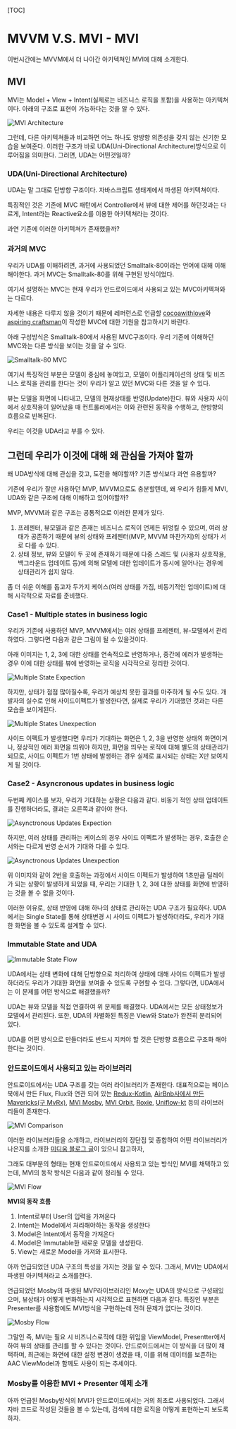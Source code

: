 [TOC]

# MVVM V.S. MVI - MVI

이번시간에는 MVVM에서 더 나아간 아키텍쳐인 MVI에 대해 소개한다. 

## MVI

MVI는 Model + VIew + Intent(실제로는 비즈니스 로직을 포함)을 사용하는 아키텍쳐이다. 아래의 구조로 표현이 가능하다는 것을 알 수 있다.

![MVI Architecture](https://imgur.com/LlKp9DH.jpg)



그런데, 다른 아키텍쳐들과 비교하면 어느 하나도 양방향 의존성을 갖지 않는 신기한 모습을 보여준다. 이러한 구조가 바로 UDA(Uni-Directional Architecture)방식으로 이루어짐을 의미한다. 그러면, UDA는 어떤것일까?



### UDA(Uni-Directional Architecture)

UDA는 말 그대로 단방향 구조이다. 자바스크립트 생태계에서 파생된 아키텍쳐이다.

특징적인 것은 기존에 MVC 패턴에서 Controller에서 뷰에 대한 제어를 하던것과는 다르게, Intent라는 Reactive요소를 이용한 아키텍쳐라는 것이다.

과연 기존에 이러한 아키텍쳐가 존재했을까?



### 과거의 MVC

우리가 UDA를 이해하려면, 과거에 사용되었던 Smalltalk-80이라는 언어에 대해 이해해야한다. 과거 MVC는 Smalltalk-80를 위해 구현된 방식이었다.

여기서 설명하는 MVC는 현재 우리가 안드로이드에서 사용되고 있는 MVC아키텍쳐와는 다르다.

자세한 내용은 다루지 않을 것이기 때문에 레퍼런스로 언급할  [cocoawithlove](https://www.cocoawithlove.com/blog/mvc-and-cocoa.html)와 [aspiring craftsman](http://aspiringcraftsman.com/2007/08/25/interactive-application-architecture/)이 작성한 MVC에 대한 기원을 참고하시기 바란다.



아래 구성방식은 Smalltalk-80에서 사용된 MVC구조이다. 우리 기존에 이해하던 MVC와는 다른 방식을 보이는 것을 알 수 있다.

![Smalltalk-80 MVC](https://imgur.com/2iDilf3.jpg)



여기서 특징적인 부분은 모델이 중심에 놓여있고, 모델이 어플리케이션의 상태 및 비즈니스 로직을 관리를 한다는 것이 우리가 알고 있던 MVC와 다른 것을 알 수 있다.

뷰는 모델을 화면에 나타내고, 모델의 현재상태를 반영(Update)한다. 뷰와 사용자 사이에서 상호작용이 일어났을 때 컨트롤러에서는 이와 관련된 동작을 수행하고, 한방향의 흐름으로 반복된다.

우리는 이것을 UDA라고 부를 수 있다.



## 그런데 우리가 이것에 대해 왜 관심을 가져야 할까

왜 UDA방식에 대해 관심을 갖고, 도전을 해야할까? 기존 방식보다 과연 유용할까?

기존에 우리가 잘만 사용하던 MVP, MVVM으로도 충분할텐데, 왜 우리가 힘들게 MVI, UDA와 같은 구조에 대해 이해하고 있어야할까?



MVP, MVVM과 같은 구조는 공통적으로 이러한 문제가 있다.

1. 프레젠터, 뷰모델과 같은 존재는 비즈니스 로직이 언제든 뒤엉킬 수 있으며, 여러 상태가 공존하기 때문에 뷰의 상태와 프레젠터(MVP, MVVM 마찬가지)의 상태가 서로 다를 수 있다.
2. 상태 정보, 뷰와 모델이 두 곳에 존재하기 때문에 다중 스레드 및 (사용자 상호작용, 백그라운드 업데이트 등)에 의해 모델에 대한 업데이트가 동시에 일어나는 경우에 상태관리가 쉽지 않다.

좀 더 쉬운 이해를 돕고자 두가지 케이스(여러 상태를 가짐, 비동기적인 업데이트)에 대해 시각적으로 자료를 준비했다.

### Case1 - Multiple states in business logic

우리가 기존에 사용하던 MVP, MVVM에서는 여러 상태를 프레젠터, 뷰-모델에서 관리하였다. 그렇다면 다음과 같은 그림이 될 수 있을것이다.

아래 이미지는 1, 2, 3에 대한 상태를 연속적으로 반영하거나, 중간에 에러가 발생하는 경우 이에 대한 상태를 뷰에 반영하는 로직을 시각적으로 정리한 것이다.

![Multiple State Expection](https://imgur.com/oe2gRbX.jpg)

하지만, 상태가 점점 많아질수록, 우리가 예상치 못한 결과를 마주하게 될 수도 있다. 개발자의 실수로 인해 사이드이펙트가 발생한다면, 실제로 우리가 기대했던 것과는 다른 모습을 보이게된다.

![Multiple States Unexpection](https://imgur.com/v0gN8D4.jpg)

사이드 이펙트가 발생했다면 우리가 기대하는 화면은 1, 2, 3을 반영한 상태의 화면이거나, 정상적인 에러 화면을 띄워야 하지만, 화면을 띄우는 로직에 대해 별도의 상태관리가 되므로, 사이드 이펙트가 1번 상태에 발생하는 경우 실제로 표시되는 상태는 X만 보여지게 될 것이다. 

### Case2 - Asyncronous updates in business logic

두번째 케이스를 보자, 우리가 기대하는 상황은 다음과 같다. 비동기 적인 상태 업데이트를 진행하더라도, 결과는 오른쪽과 같아야 한다.

![Asynctronous Updates Expection](https://imgur.com/iPvDyhN.jpg)

하지만, 여러 상태를 관리하는 케이스의 경우 사이드 이펙트가 발생하는 경우, 호출한 순서와는 다르게 반영 순서가 기대와 다를 수 있다.

![Asynctronous Updates Unexpection](https://imgur.com/ybsUcyn.jpg)

위 이미지와 같이 2번을 호출하는 과정에서 사이드 이펙트가 발생하여 1초만큼 딜레이가 되는 상황이 발생하게 되었을 때, 우리는 기대한 1, 2, 3에 대한 상태를 화면에 반영하는 것을 볼 수 없을 것이다.

이러한 이유로, 상태 반영에 대해 하나의 상태로 관리하는 UDA 구조가 필요하다. UDA에서는 Single State를 통해 상태변경 시 사이드 이펙트가 발생하더라도, 우리가 기대한 화면을 볼 수 있도록 설계할 수 있다.

### Immutable State and UDA

![Immutable State Flow](https://imgur.com/u5Xx82K.jpg)

UDA에서는 상태 변화에 대해 단방향으로 처리하여 상태에 대해 사이드 이펙트가 발생하더라도 우리가 기대한 화면을 보여줄 수 있도록 구현할 수 있다. 그렇다면, UDA에서는 이 문제를 어떤 방식으로 해결했을까?

UDA는 뷰와 모델을 직접 연결하여 위 문제를 해결했다. UDA에서는 모든 상태정보가 모델에서 관리된다. 또한, UDA의 차별화된 특징은 View와 State가 완전히 분리되어 있다.

UDA를 어떤 방식으로 만들더라도 반드시 지켜야 할 것은 단방향 흐름으로 구조화 해야한다는 것이다.



### 안드로이드에서 사용되고 있는 라이브러리

안드로이드에서는 UDA 구조를 갖는 여러 라이브러리가 존재한다. 대표적으로는 페이스북에서 만든 Flux, Flux와 연관 되어 있는 [Redux-Kotlin](https://reduxkotlin.org), [AirBnb사에서 만든 Mavericks(구 MvRx)](https://github.com/airbnb/mavericks), [MVI Mosby](https://github.com/sockeqwe/mosby), [MVI Orbit](https://github.com/orbit-mvi/orbit-mvi), [Roxie](https://github.com/ww-tech/roxie), [Uniflow-kt](https://github.com/uniflow-kt/uniflow-kt/) 등의 라이브러리들이 존재한다.

![MVI Comparison](https://imgur.com/XHZ7BMA.jpg)

이러한 라이브러리들을 소개하고, 라이브러리의 장단점 및 종합하여 어떤 라이브러리가 나은지를 소개한 [미디움 블로그 글](https://appmattus.medium.com/top-android-mvi-libraries-in-2021-de1afe890f27)이 있으니 참고하자,



그래도 대부분의 형태는 현재 안드로이드에서 사용되고 있는 방식인 MVI를 채택하고 있는데, MVI의 동작 방식은 다음과 같이 정리될 수 있다. 

![MVI Flow](https://imgur.com/5jkwWxI.jpg)



**MVI의 동작 흐름**

1. Intent로부터 User의 입력을 가져온다
2. Intent는 Model에서 처리해야하는 동작을 생성한다
3. Model은 Intent에서 동작을 가져온다
4. Model은 Immutable한 새로운 모델을 생성한다.
5. View는 새로운 Model을 가져와 표시한다.

아까 언급되었던 UDA 구조의 특성을 가지는 것을 알 수 있다. 그래서, MVI는 UDA에서 파생된 아키텍쳐라고 소개를한다.



언급되었던 Mosby의 파생된 MVP라이브러리인 Moxy는 UDA의 방식으로 구성돼있으며, 뷰상태가 어떻게 변화하는지 시각적으로 표현하면 다음과 같다. 특징인 부분은 Presenter를 사용함에도 MVI방식을 구현하는데 전혀 문제가 없다는 것이다.

![Mosby Flow](https://imgur.com/bXOAaVt.gif)



그말인 즉, MVI는 필요 시 비즈니스로직에 대한 위임을 ViewModel, Presentter에서 하여 뷰의 상태를 관리를 할 수 있다는 것이다. 안드로이드에서는 이 방식을 더 많이 채택하며, 최근에는 화면에 대한 설정 변경이 생겼을 때, 이를 위해 데이터를 보존하는 AAC ViewModel과 함께도 사용이 되는 추세이다.



### Mosby를 이용한 MVI + Presenter 예제 소개

아까 언급된 Mosby방식의 MVI가 안드로이드에서는 거의 최초로 사용되었다. 그래서 자바 코드로 작성된 것들을 볼 수 있는데, 검색에 대한 로직을 어떻게 표현하는지 보도록하자.







